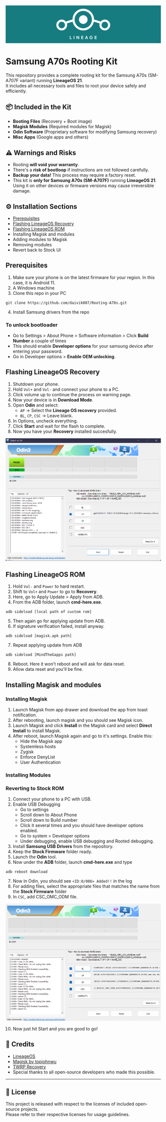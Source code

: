 ![LineageOS Logo](./lineage.png)

# Samsung A70s Rooting Kit

This repository provides a complete rooting kit for the Samsung A70s (SM-A707F variant) running **LineageOS 21**.  
It includes all necessary tools and files to root your device safely and efficiently.

## 📦 Included in the Kit

- **Booting Files** (Recovery + Boot image)
- **Magisk Modules** (Required modules for Magisk)
- **Odin Software** (Proprietary software for modifying Samsung recovery)
- **Misc Apps** (Google apps and others)

## ⚠️ Warnings and Risks

- Rooting **will void your warranty**.
- There's a **risk of bootloop** if instructions are not followed carefully.
- **Backup your data!** This process may require a factory reset.
- This kit is **only for Samsung A70s (SM-A707F)** running **LineageOS 21**.  
  Using it on other devices or firmware versions may cause irreversible damage.

## ⚙️ Installation Sections

- [Prerequisites](https://github.com/daivik007/Rooting-A70s#prerequisites)
- [Flashing LineageOS Recovery](https://github.com/daivik007/Rooting-A70s#flashing-lineageos-recovery)
- [Flashing LineageOS ROM](https://github.com/daivik007/Rooting-A70s#flashing-lineageos-rom)
- Installing Magisk and modules
- Adding modules to Magisk
- Removing modules
- Revert back to Stock UI

## Prerequisites

1. Make sure your phone is on the latest firmware for your region. In this case, it is Android 11.
2. A Windows machine
3. Clone this repo in your PC

```
git clone https://github.com/daivik007/Rooting-A70s.git
```

4. Install Samsung drivers from the repo

### To unlock bootloader

- Go to Settings > About Phone > Software information > Click **Build Number** a couple of times
- This should enable **Developer options** for your samsung device after entering your password.
- Go in Developer options > **Enable OEM unlocking**.

## Flashing LineageOS Recovery

1. Shutdown your phone.
2. Hold `Vol+` and `Vol-` and connect your phone to a PC.
3. Click volume up to continue the process on warning page.
4. Now your device is in **Download Mode**.
5. Open **Odin** and select:
   - `AP` → Select the **Lineage OS recovery** provided.
   - `BL`, `CP`, `CSC` → Leave blank.
6. In Options, uncheck everything.
7. Click **Start** and wait for the flash to complete.
8. Now you have your **Recovery** installed succesfully.

![Odin Recovery](./Screenshot_2.png)

## Flashing LineageOS ROM

1. Hold `Vol-` and `Power` to hard restart.
2. Shift to `Vol+` and `Power` to go to **Recovery**.
3. Here, go to Apply Update > Apply from ADB.
4. From the ADB folder, launch **cmd-here.exe**.

```
adb sideload [local path of custom rom]
```

5. Then again go for applying update from ADB.
6. If signature verification failed, install anyway.

```
adb sideload [magisk.apk path]
```

7. Repeat applying update from ADB

```
adb sideload [MindTheGapps path]
```

8. Reboot. Here it won't reboot and will ask for data reset.
9. Allow data reset and you'll be fine.

## Installing Magisk and modules

### Installing Magisk

1. Launch Magisk from app drawer and download the app from toast notification.
2. After rebooting, launch magisk and you should see Magisk icon.
3. Launch Magisk and click **Install** in the Magisk card and select **Direct Install** to install Magisk.
4. After reboot, launch Magisk again and go to it's settings. Enable this:
   - Hide the Magisk app
   - Systemless hosts
   - Zygisk
   - Enforce DenyList
   - User Authentication

### Installing Modules

### Reverting to Stock ROM

1. Connect your phone to a PC with USB.
2. Enable USB Debugging
   - Go to settings
   - Scroll down to About Phone
   - Scroll down to Build number
   - Click it several times and you should have developer options enabled.
   - Go to system > Developer options
   - Under debugging, enable USB debugging and Rooted debugging.
3. Install **Samsung USB Drivers** from the repository.
4. Keep the **Stock Firmware** folder ready.
5. Launch the **Odin** tool.
6. Now under the **ADB** folder, launch **cmd-here.exe** and type

```
adb reboot download
```

7. Now in Odin, you should see `<ID:0/006> Added!!` in the log
8. For adding files, select the appropriate files that matches the name from the **Stock Firmware** folder
9. In `CSC`, add CSC_OMC_ODM file.

![Odin stock](./Screenshot_3.png)

10. Now just hit Start and you are good to go!

## 🙏 Credits

- [LineageOS](https://lineageos.org/)
- [Magisk by topjohnwu](https://github.com/topjohnwu/Magisk)
- [TWRP Recovery](https://twrp.me/)
- Special thanks to all open-source developers who made this possible.

---

## 📜 License

This project is released with respect to the licenses of included open-source projects.  
Please refer to their respective licenses for usage guidelines.
